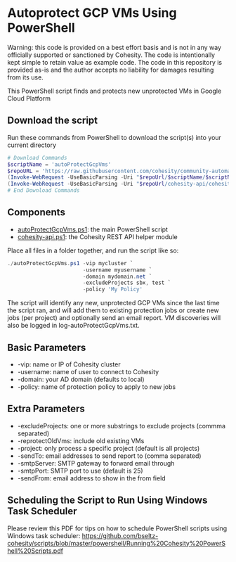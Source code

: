 # Autoprotect GCP VMs Using PowerShell

Warning: this code is provided on a best effort basis and is not in any way officially supported or sanctioned by Cohesity. The code is intentionally kept simple to retain value as example code. The code in this repository is provided as-is and the author accepts no liability for damages resulting from its use.

This PowerShell script finds and protects new unprotected VMs in Google Cloud Platform

## Download the script

Run these commands from PowerShell to download the script(s) into your current directory

```powershell
# Download Commands
$scriptName = 'autoProtectGcpVms'
$repoURL = 'https://raw.githubusercontent.com/cohesity/community-automation-samples/main/powershell'
(Invoke-WebRequest -UseBasicParsing -Uri "$repoUrl/$scriptName/$scriptName.ps1").content | Out-File "$scriptName.ps1"; (Get-Content "$scriptName.ps1") | Set-Content "$scriptName.ps1"
(Invoke-WebRequest -UseBasicParsing -Uri "$repoUrl/cohesity-api/cohesity-api.ps1").content | Out-File cohesity-api.ps1; (Get-Content cohesity-api.ps1) | Set-Content cohesity-api.ps1
# End Download Commands
```

## Components

* [autoProtectGcpVms.ps1](https://raw.githubusercontent.com/cohesity/community-automation-samples/main/powershell/autoProtectGcpVms/autoProtectGcpVms.ps1): the main PowerShell script
* [cohesity-api.ps1](https://raw.githubusercontent.com/cohesity/community-automation-samples/main/powershell/cohesity-api/cohesity-api.ps1): the Cohesity REST API helper module

Place all files in a folder together, and run the script like so:

```powershell
./autoProtectGcpVms.ps1 -vip mycluster `
                        -username myusername `
                        -domain mydomain.net `
                        -excludeProjects sbx, test `
                        -policy 'My Policy'
```

The script will identify any new, unprotected GCP VMs since the last time the script ran, and will add them to existing protection jobs or create new jobs (per project) and optionally send an email report. VM discoveries will also be logged in log-autoProtectGcpVms.txt.

## Basic Parameters

* -vip: name or IP of Cohesity cluster
* -username: name of user to connect to Cohesity
* -domain: your AD domain (defaults to local)
* -policy: name of protection policy to apply to new jobs

## Extra Parameters

* -excludeProjects: one or more substrings to exclude projects (commma separated)
* -reprotectOldVms: include old existing VMs
* -project: only process a specific project (default is all projects)
* -sendTo: email addresses to send report to (comma separated)
* -smtpServer: SMTP gateway to forward email through
* -smtpPort: SMTP port to use (default is 25)
* -sendFrom: email address to show in the from field

## Scheduling the Script to Run Using Windows Task Scheduler

Please review this PDF for tips on how to schedule PowerShell scripts using Windows task scheduler: <https://github.com/bseltz-cohesity/scripts/blob/master/powershell/Running%20Cohesity%20PowerShell%20Scripts.pdf>
